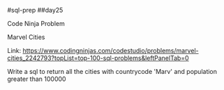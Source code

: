 #sql-prep
##day25

Code Ninja Problem

Marvel Cities

Link:
https://www.codingninjas.com/codestudio/problems/marvel-cities_2242793?topList=top-100-sql-problems&leftPanelTab=0

Write a sql to return all the cities with countrycode 'Marv' and population greater than 100000